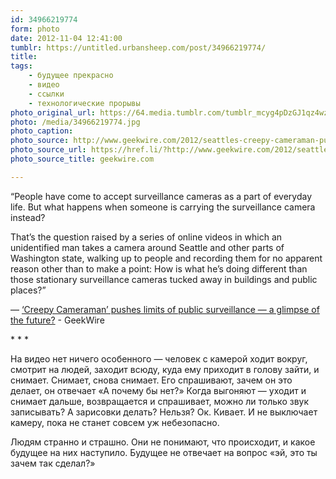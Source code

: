 ```yaml
---
id: 34966219774
form: photo
date: 2012-11-04 12:41:00
tumblr: https://untitled.urbansheep.com/post/34966219774/
title:
tags:
    - будущее прекрасно
    - видео
    - ссылки
    - технологические прорывы
photo_original_url: https://64.media.tumblr.com/tumblr_mcyg4pDzGJ1qz4wzio1_400.jpg
photo: /media/34966219774.jpg
photo_caption: 
photo_source: http://www.geekwire.com/2012/seattles-creepy-cameraman-pushes-limits-public-surveillance/
photo_source_url: https://href.li/?http://www.geekwire.com/2012/seattles-creepy-cameraman-pushes-limits-public-surveillance/
photo_source_title: geekwire.com

---
```


<p>“People have come to accept surveillance cameras as a part of everyday life. But what happens when someone is carrying the surveillance camera instead?</p>

<p>That’s the question raised by a series of online videos in which an unidentified man takes a camera around Seattle and other parts of Washington state, walking up to people and recording them for no apparent reason other than to make a point: How is what he’s doing different than those stationary surveillance cameras tucked away in buildings and public places?”</p>

<p>— <a href="http://www.geekwire.com/2012/seattles-creepy-cameraman-pushes-limits-public-surveillance/">‘Creepy Cameraman’ pushes limits of public surveillance — a glimpse of the future?</a> - GeekWire</p>

<p class="splitter">* * *</p>

<p>На видео нет ничего особенного — человек с камерой ходит вокруг, смотрит на людей, заходит всюду, куда ему приходит в голову зайти, и снимает. Снимает, снова снимает. Его спрашивают, зачем он это делает, он отвечает «А почему бы нет?» Когда выгоняют — уходит и снимает дальше, возвращается и спрашивает, можно ли только звук записывать? А зарисовки делать? Нельзя? Ок. Кивает. И не выключает камеру, пока не станет совсем уж небезопасно.</p>

<p>Людям странно и страшно. Они не понимают, что происходит, и какое будущее на них наступило. Будущее не отвечает на вопрос «эй, это ты зачем так сделал?»</p>
